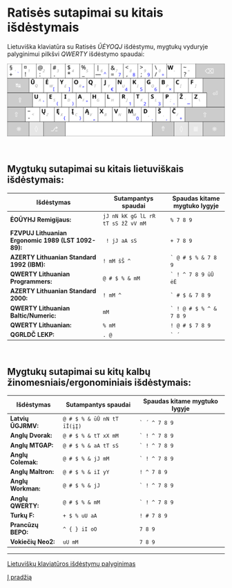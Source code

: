 
# Ratisės sutapimai su kitais išdėstymais

Lietuviška klaviatūra su Ratisės _ŪĖYOQJ_ išdėstymu, mygtukų vyduryje palyginimui pilkšvi _QWERTY_ išdėstymo spaudai:

![Ratisės ŪĖYOQJ išdėstymo klaviatūra su QWERTY spaudais viduryje](images/kb-lt-ratise.svg)

<br>

## Mygtukų sutapimai su kitais lietuviškais išdėstymais:

| Išdėstymas | Sutampantys spaudai | Spaudas kitame mygtuko lygyje |
| --- | --- | --- |
|__ĖOŪYHJ Remigijaus:__ | ``` jJ nN kK gG lL rR tT sS žŽ vV mM ``` | ``` % 7 8 9 ``` |
|__FZVPUJ Lithuanian Ergonomic 1989 (LST 1092-89):__ | ``` ! jJ aA sS``` | ``` + 7 8 9 ``` |
|__AZERTY Lithuanian Standard 1992 (IBM):__ | ``` ! mM šŠ ^ ``` | ``` ` @ # $ % & 7 8 9 ```|
|__QWERTY Lithuanian Programmers:__ | ``` @ # $ % & mM ``` | ``` ` ! ^ 7 8 9 ūŪ ėĖ ``` |
|__AZERTY Lithuanian Standard 2000:__ | ``` ! mM ^ ``` |``` ` # $ & 7 8 9 ``` |
|__QWERTY Lithuanian Baltic/Numeric:__ | ``` mM ``` | ``` ` ! @ # $ % ^ & 7 8 9 ``` |
|__QWERTY Lithuanian:__ | ``` % mM ``` | ``` ! @ # $ 7 8 9 ``` |
|__QGRLDČ LEKP:__ | ``` . @ ``` |``` ` ´ ```|

<br>

## Mygtukų sutapimai su kitų kalbų žinomesniais/ergonominiais išdėstymais:

| Išdėstymas | Sutampantys spaudai | Spaudas kitame mygtuko lygyje |
| --- | --- | --- |
|__Latvių ŪGJRMV:__| ``` @ # $ % & ūŪ nN tT īĪ(įĮ) ``` | ``` ` ´ ^ 7 8 9 ``` |
|__Anglų Dvorak:__| ``` @ # $ % & tT xX mM ``` | ``` ` ! ^ 7 8 9 ``` |
|__Anglų MTGAP:__| ``` @ # $ % & aA tT sS ``` | ``` ` ! ^ 7 8 9 ``` |
|__Anglų Colemak:__| ```@ # $ % & jJ mM ``` | ``` ` ! ^ 7 8 9 ``` |
|__Anglų Maltron:__| ```@ # $ % & iI yY  ``` | ``` ! ^ 7 8 9 ``` |
|__Anglų Workman:__ |```@ # $ % & jJ  ``` | ``` ` ! ^ 7 8 9 ``` |
|__Anglų QWERTY:__| ``` @ # $ % & mM ``` | ``` ` ! ^ 7 8 9 ``` |
|__Turkų F:__| ``` + $ % uU aA ``` | ``` ! # 7 8 9 ``` |
|__Prancūzų BEPO:__ | ```^ { } iI oO  ``` | ``` 7 8 9 ``` |
|__Vokiečių Neo2:__ | ``` uU mM ``` | ``` 7 8 9 ``` |


-------------------------

[Lietuviškų klaviatūros išdėstymų palyginimas](https://albuck.github.io/lithuanian-keyboard-layouts/)

[Į pradžią](../README.md)
